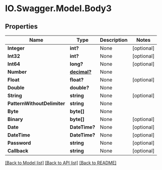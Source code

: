 # IO.Swagger.Model.Body3
## Properties

Name | Type | Description | Notes
------------ | ------------- | ------------- | -------------
**Integer** | **int?** | None | [optional] 
**Int32** | **int?** | None | [optional] 
**Int64** | **long?** | None | [optional] 
**Number** | [**decimal?**](BigDecimal.md) | None | 
**Float** | **float?** | None | [optional] 
**Double** | **double?** | None | 
**String** | **string** | None | [optional] 
**PatternWithoutDelimiter** | **string** | None | 
**Byte** | **byte[]** | None | 
**Binary** | **byte[]** | None | [optional] 
**Date** | **DateTime?** | None | [optional] 
**DateTime** | **DateTime?** | None | [optional] 
**Password** | **string** | None | [optional] 
**Callback** | **string** | None | [optional] 

[[Back to Model list]](../README.md#documentation-for-models) [[Back to API list]](../README.md#documentation-for-api-endpoints) [[Back to README]](../README.md)

